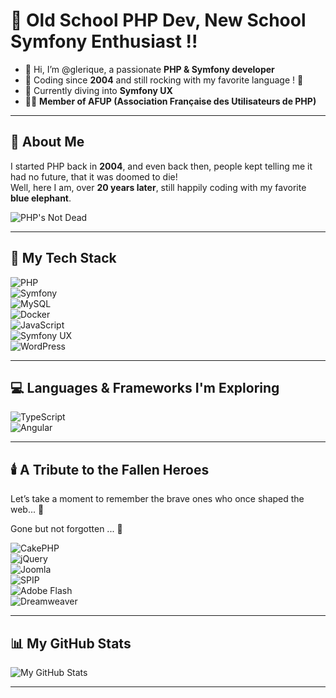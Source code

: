 # 👋 Old School PHP Dev, New School Symfony Enthusiast !!

- 👋 Hi, I’m @glerique, a passionate **PHP & Symfony developer**  
- 🚀 Coding since **2004** and still rocking with my favorite language ! 🐘  
- 🌱 Currently diving into **Symfony UX**  
- 🦸‍♂️ **Member of AFUP (Association Française des Utilisateurs de PHP)**  

---

## 📝 About Me

I started PHP back in **2004**, and even back then, people kept telling me it had no future, that it was doomed to die!  
Well, here I am, over **20 years later**, still happily coding with my favorite **blue elephant**.  

![PHP's Not Dead](https://image.spreadshirtmedia.net/image-server/v1/compositions/T635A306PA7544PT17X191Y60D341863959W6717H6726CxFFFFFF%3AxE61779%3Ax1C2343/views/1,width=500,height=500,appearanceId=306,backgroundColor=ffffff/phps-not-dead-t-shirt-bio-crafter-stanley-stella-unisexe.jpg)


---

## 🐘 My Tech Stack

![PHP](https://img.shields.io/badge/PHP-777BB4?style=for-the-badge&logo=php&logoColor=white)<br />
![Symfony](https://img.shields.io/badge/Symfony-000000?style=for-the-badge&logo=symfony&logoColor=white)<br />
![MySQL](https://img.shields.io/badge/MySQL-4479A1?style=for-the-badge&logo=mysql&logoColor=white)<br />
![Docker](https://img.shields.io/badge/Docker-2496ED?style=for-the-badge&logo=docker&logoColor=white)<br />
![JavaScript](https://img.shields.io/badge/JavaScript-F7DF1E?style=for-the-badge&logo=javascript&logoColor=black)<br />
![Symfony UX](https://img.shields.io/badge/Symfony%20UX-000000?style=for-the-badge&logo=symfony&logoColor=white)<br />
![WordPress](https://img.shields.io/badge/WordPress-21759B?style=for-the-badge&logo=wordpress&logoColor=white)<br />

---

## 💻 Languages & Frameworks I'm Exploring

![TypeScript](https://img.shields.io/badge/TypeScript-3178C6?style=for-the-badge&logo=typescript&logoColor=white)<br />
![Angular](https://img.shields.io/badge/Angular-DD0031?style=for-the-badge&logo=angular&logoColor=white)

---

## 🕯️ A Tribute to the Fallen Heroes  
Let’s take a moment to remember the brave ones who once shaped the web... 🫡  

Gone but not forgotten ... 👀

![CakePHP](https://img.shields.io/badge/CakePHP-D33C43?style=for-the-badge&logo=cakephp&logoColor=white)<br />
![jQuery](https://img.shields.io/badge/jQuery-0769AD?style=for-the-badge&logo=jquery&logoColor=white)<br />
![Joomla](https://img.shields.io/badge/Joomla-F44321?style=for-the-badge&logo=joomla&logoColor=white)<br />
![SPIP](https://img.shields.io/badge/SPIP-6E6E6E?style=for-the-badge&logo=spip&logoColor=white)<br />
![Adobe Flash](https://img.shields.io/badge/Adobe%20Flash-E34F26?style=for-the-badge&logo=adobe&logoColor=white)<br />
![Dreamweaver](https://img.shields.io/badge/Dreamweaver-35A700?style=for-the-badge&logo=adobe&logoColor=white)<br />

---

## 📊 My GitHub Stats

![My GitHub Stats](https://github-readme-stats.vercel.app/api?username=glerique&show_icons=true&theme=tokyonight)

---

<!---
glerique/glerique is a ✨ special ✨ repository because its `README.md` (this file) appears on your GitHub profile.
You can click the Preview link to take a look at your changes.
--->

